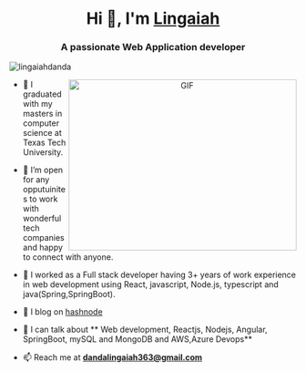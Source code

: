 <h1 align="center">Hi 👋, I'm <a href="https://lingaiahdanda.github.io/portifolio/#/" target="blank">
    Lingaiah</a></h1>
<h3 align="center">A passionate Web Application developer </h3>
    
<p align="left"> <img src="https://komarev.com/ghpvc/?username=lingaiahdanda&label=Profile%20views&color=0e75b6&style=flat" alt="lingaiahdanda" /> </p>
        
<a target="_blank" align="center">
    <img align="right" top="500" height="300" width="400" alt="GIF" src="https://media.giphy.com/media/SWoSkN6DxTszqIKEqv/giphy.gif">
</a>
    
- 🔭 I graduated with my masters in computer science at Texas Tech University.
        
- 🤝 I’m open for any opputuinites to work with wonderful tech companies and happy to connect with anyone.
    
- 🌱 I  worked as a Full stack developer having 3+ years of work experience in web development using React, javascript, Node.js, typescript and java(Spring,SpringBoot).
    
- 📝 I blog  on [hashnode](https://linga.hashnode.dev/)
    
- 💬 I can talk about ** Web development, Reactjs, Nodejs, Angular, SpringBoot, mySQL and MongoDB and AWS,Azure Devops**
    
- 📫 Reach me at  **dandalingaiah363@gmail.com**

